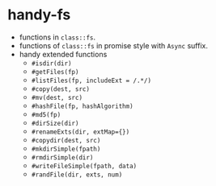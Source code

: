 # handy-fs

- functions in `class::fs`.
- functions of `class::fs` in promise style with `Async` suffix.
- handy extended functions
    + `#isdir(dir)`
    + `#getFiles(fp)`
    + `#listFiles(fp, includeExt = /.*/)`
    + `#copy(dest, src)`
    + `#mv(dest, src)`
    + `#hashFile(fp, hashAlgorithm)`
    + `#md5(fp)`
    + `#dirSize(dir)`
    + `#renameExts(dir, extMap={})`
    + `#copydir(dest, src)`
    + `#mkdirSimple(fpath)`
    + `#rmdirSimple(dir)`
    + `#writeFileSimple(fpath, data)`
    + `#randFile(dir, exts, num)`
